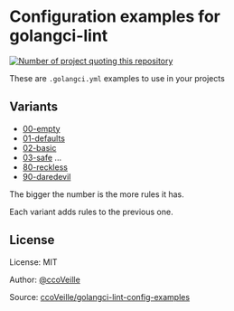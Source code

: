 # Configuration examples for golangci-lint

[![Number of project quoting this repository](https://img.shields.io/github/search?query=%22ccoveille%2Fgolangci-lint-config-examples%22%20-is%3Afork%20-is%3Aarchived%20-org%3AccoVeille&label=projects%20using%20this&logo=github)](https://github.com/search?q=%22ccoveille%2Fgolangci-lint-config-examples%22+-is%3Afork+-is%3Aarchived+-org%3AccoVeille&type=code)

These are `.golangci.yml` examples to use in your projects

## Variants

- [00-empty](./00-empty)
- [01-defaults](./01-defaults)
- [02-basic](./02-basic)
- [03-safe](./03-safe)
...
- [80-reckless](./80-reckless)
- [90-daredevil](./90-daredevil)

The bigger the number is the more rules it has.

Each variant adds rules to the previous one.

## License

License: MIT

Author: [@ccoVeille](https://github.com/ccoVeille)

Source: [ccoVeille/golangci-lint-config-examples](https://github.com/ccoVeille/golangci-lint-config-examples)
